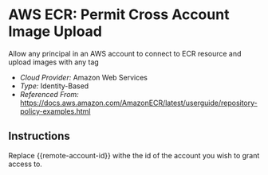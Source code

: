 # AWS ECR: Permit Cross Account Image Upload
Allow any principal in an AWS account to connect to ECR resource and upload images with any tag

- *Cloud Provider:* Amazon Web Services
- *Type:* Identity-Based
- *Referenced From:* https://docs.aws.amazon.com/AmazonECR/latest/userguide/repository-policy-examples.html

## Instructions
Replace {{remote-account-id}} withe the id of the account you wish to grant access to.